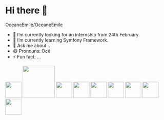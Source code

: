 # Hi there 👋

OceaneEmile/OceaneEmile




- 🔭 I’m currently looking for an internship from 24th February.
- 🌱 I’m currently learning Symfony Framework.
- 💬 Ask me about ..
- 😄 Pronouns: Océ
- ⚡ Fun fact: ...

<img src="https://cdn.jsdelivr.net/gh/devicons/devicon/icons/html5/html5-original-wordmark.svg" width="50">

<img src="https://cdn.jsdelivr.net/gh/devicons/devicon/icons/javascript/javascript-original.svg" width="100">

<img src="https://cdn.jsdelivr.net/gh/devicons/devicon/icons/github/github-original.svg" width="50">

<img src="https://cdn.jsdelivr.net/gh/devicons/devicon/icons/php/php-original.svg" width="50">

<img src="https://cdn.jsdelivr.net/gh/devicons/devicon/icons/mysql/mysql-original-wordmark.svg" width="50">

<img src="https://cdn.jsdelivr.net/gh/devicons/devicon/icons/css3/css3-original-wordmark.svg" width="50">

<img src="https://cdn.jsdelivr.net/gh/devicons/devicon/icons/symfony/symfony-original.svg" width="50">

<img src="https://cdn.jsdelivr.net/gh/devicons/devicon/icons/laravel/laravel-plain-wordmark.svg" width="50">

<img src="https://cdn.jsdelivr.net/gh/devicons/devicon/icons/bootstrap/bootstrap-original-wordmark.svg" width="50">
